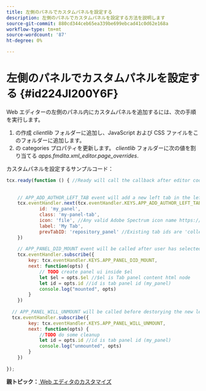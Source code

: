 ```yaml
---
title: 左側のパネルでカスタムパネルを設定する
description: 左側のパネルでカスタムパネルを設定する方法を説明します
source-git-commit: 880cd344ceb65ea339be699ebcad41c0d62e168a
workflow-type: tm+mt
source-wordcount: '87'
ht-degree: 0%

---
```


# 左側のパネルでカスタムパネルを設定する {#id224JI200Y6F}

Web エディターの左側のパネル内にカスタムパネルを追加するには、次の手順を実行します。

1. の作成 *clientlib* フォルダーに追加し、JavaScript および CSS ファイルをこのフォルダーに追加します。
1. の categories プロパティを更新します。 *clientlib* フォルダーに次の値を割り当てる *apps.fmdita.xml\_editor.page\_overrides*.

カスタムパネルを設定するサンプルコード：

```JavaScript
tcx.ready(function () { //Ready will call the callback after editor code is set for events and global variable excess
 
 
    // APP_ADD_AUTHOR_LEFT_TAB event will add a new left tab in the left panel, user can show hide it using editor settings
    tcx.eventHandler.next(tcx.eventHandler.KEYS.APP_ADD_AUTHOR_LEFT_TAB, {
            id: 'my_panel',
            class: 'my-panel-tab',
            icon: 'file', //Any valid Adobe Spectrum icon name https://spectrum.adobe.com/page/icons/
            label: 'My Tab',
            prevTabID: 'repository_panel' //Existing tab ids are 'collection_panel', 'repository_panel', 'map_panel', 'outline_panel', 'conref_panel', 'glossary_panel', 'condition_panel', 'subject_scheme_panel', 'snippet_panel', 'template_panel', 'search_panel'
    })
 
    // APP_PANEL_DID_MOUNT event will be called after user has selected the panel and panel is rendered in the DOM
    tcx.eventHandler.subscribe({
        key: tcx.eventHandler.KEYS.APP_PANEL_DID_MOUNT,
        next: function(opts) {
            // TODO create panel ui inside $el
            let $el = opts.$el //$el is Tab panel content html node
            let id = opts.id //id is tab panel id (my_panel)
            console.log("mounted", opts)
        }
    })
 
  // APP_PANEL_WILL_UNMOUNT will be called before destorying the new left panel
  tcx.eventHandler.subscribe({
        key: tcx.eventHandler.KEYS.APP_PANEL_WILL_UNMOUNT,
        next: function(opts) {
            //TODO do some cleanup
            let id = opts.id //id is tab panel id (my_panel)
            console.log("unmounted", opts)
        }
    })
 
});
```

**親トピック：**[ Web エディタのカスタマイズ](conf-web-editor.md)
